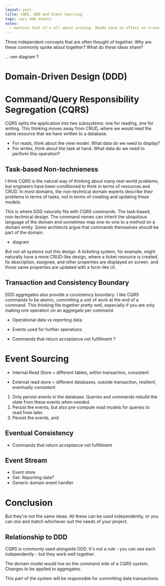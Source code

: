 ```yaml
---
layout: post
title: CQRS, DDD and Event Sourcing
tags: cqrs ddd events
notes:
  - mention that it's all about writing. Reads have no effect on transactions or events.
---
```


Three independent concepts that are often thought of together. Why are these commonly spoke about together? What do these ideas share?

... ven diagram ?

# Domain-Driven Design (DDD)



# Command/Query Responsibility Segregation (CQRS)

CQRS splits the application into two subsystems: one for reading, one for writing. This thinking moves away from CRUD, where we would read the same resource that we have written to a database.

- For reads, think about the view model. What data do we need to display?
- For writes, think about the task at hand. What data do we need to perform this operation?

## Task-based Non-technieness

I think CQRS is the natural way of thinking about many real-world problems, but engineers have been conditioned to think in terms of resources and CRUD. In most domains, the non-technical domain experts describe their problems in terms of tasks, not in terms of creating and updating these models.

This is where DDD naturally fits with CQRS commands. The task-based, non-technical design. The command names can inherit the ubiquitous language of the domain and sometimes map one-to-one to a method on a domain entity. Some architects argue that commands themselves should be part of the domain.

- diagram

But not *all* systems suit this design. A ticketing system, for example, might naturally have a more CRUD-like design, where a ticket resource is created. Its description, assignee, and other properties are displayed on screen, and those same properties are updated with a form-like UI.

## Transaction and Consistency Boundary

DDD aggregates also provide a consistency boundary. I like CQRS commands to be atomic, committing a unit of work at the end of a command. This thinking fits together pretty well, especially if you are only making one operation on an aggregate per command.



- Operational data vs reporting data.
- Events used for further operations

- Commands that return acceptance not fulfillment ?

# Event Sourcing

- Internal Read Store = different tables, within transaction, consistent

- External read store = different databases, outside transaction, resilient, eventually consistent

1. Only persist events in the database. Queries and commands rebuild the state from these events when needed.
2. Persist the events, but also pre-compute read models for queries to read from later.
3. Persist the events, and

## Eventual Consistency

- Commands that return acceptance not fulfillment

## Event Stream

- Event store
- Get. Reporting data?
- Generic domain event handler

# Conclusion

But they're not the same ideas. All these can be used independently, or you can mix and match whichever suit the needs of your project.








## Relationship to DDD

CQRS is commonly used alongside DDD. It's not a rule - you can use each independently - but they work well together.

The domain model would live on the command side of a CQRS system. Changes to be applied to aggregates.

This part of the system will be responsible for committing data transactions.

